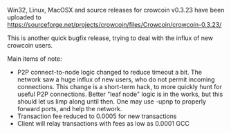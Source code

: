 Win32, Linux, MacOSX and source releases for crowcoin v0.3.23 have been uploaded to
https://sourceforge.net/projects/crowcoin/files/Crowcoin/crowcoin-0.3.23/

This is another quick bugfix release, trying to deal with the influx of new crowcoin users.

Main items of note:

* P2P connect-to-node logic changed to reduce timeout a bit.  The network saw a huge influx of new users, who do not permit incoming connections.  This change is a short-term hack, to more quickly hunt for useful P2P connections.  Better "leaf node" logic is in the works, but this should let us limp along until then.  One may use -upnp to properly forward ports, and help the network.
* Transaction fee reduced to 0.0005 for new transactions
* Client will relay transactions with fees as low as 0.0001 GCC
